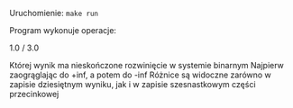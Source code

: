 Uruchomienie:
`make run`

Program wykonuje operacje:

1.0 / 3.0

Której wynik ma nieskończone rozwinięcie w systemie binarnym
Najpierw zaogrąglając do +inf, a potem do -inf
Różnice są widoczne zarówno w zapisie dziesiętnym wyniku, jak i w zapisie szesnastkowym części przecinkowej
